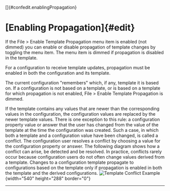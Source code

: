 <!---
  $Id$

  Copyright (c) 2001, 2024, Oracle and/or its affiliates. All rights reserved.
  DO NOT ALTER OR REMOVE COPYRIGHT NOTICES OR THIS FILE HEADER.

  This code is free software; you can redistribute it and/or modify it
  under the terms of the GNU General Public License version 2 only, as
  published by the Free Software Foundation.  Oracle designates this
  particular file as subject to the "Classpath" exception as provided
  by Oracle in the LICENSE file that accompanied this code.

  This code is distributed in the hope that it will be useful, but WITHOUT
  ANY WARRANTY; without even the implied warranty of MERCHANTABILITY or
  FITNESS FOR A PARTICULAR PURPOSE.  See the GNU General Public License
  version 2 for more details (a copy is included in the LICENSE file that
  accompanied this code).

  You should have received a copy of the GNU General Public License version
  2 along with this work; if not, write to the Free Software Foundation,
  Inc., 51 Franklin St, Fifth Floor, Boston, MA 02110-1301 USA.

  Please contact Oracle, 500 Oracle Parkway, Redwood Shores, CA 94065 USA
  or visit www.oracle.com if you need additional information or have any
  questions.
-->

[]{#confedit.enablingPropagation}

# [Enabling Propagation]{#edit}

If the File \> Enable Template Propagation menu item is enabled (not dimmed) you can enable or
disable propagation of template changes by toggling the menu item. The menu item is dimmed if
propagation is disabled in the template.

For a configuration to receive template updates, propagation must be enabled in both the
configuration and its template.

The current configuration \"remembers\" which, if any, template it is based on. If a configuration
is not based on a template, or is based on a template for which propagation is not enabled, File \>
Enable Template Propagation is dimmed.

If the template contains any values that are newer than the corresponding values in the
configuration, the configuration values are replaced by the newer template values. There is one
exception to this rule: a configuration property value or answer that the user has changed from the
value of the template at the time the configuration was created. Such a case, in which both a
template and a configuration value have been changed, is called a conflict. The configuration user
resolves a conflict by choosing a value for the configuration property or answer. The following
diagram shows how a conflict can arise, be detected and be resolved. In practice, conflicts rarely
occur because configuration users do not often change values derived from a template. Changes to a
configuration template propagate to configurations based on the template only if propagation is
enabled in both the template and the derived configurations. ![Template Conflict
Example](../../images/TemplateProp.gif){width="540" height="288" border="0"}

----------------------------------------------------------------------------------------------------



